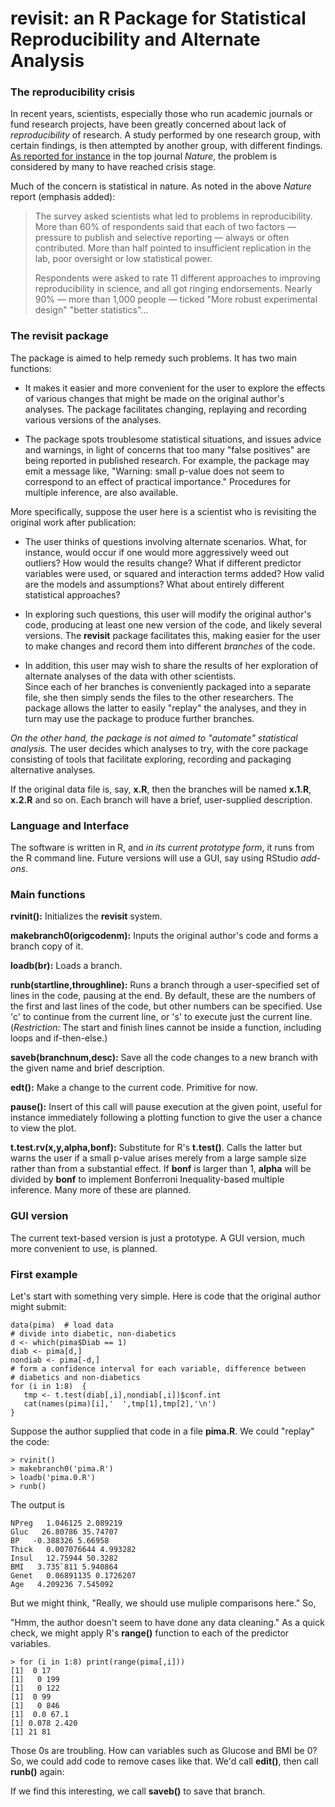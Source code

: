 # revisit: an R Package for Statistical Reproducibility and Alternate Analysis

### The reproducibility crisis

In recent years, scientists, especially those who run academic journals
or fund research projects, have been greatly concerned about lack of
*reproducibility* of research.  A study performed by one research group,
with certain findings, is then attempted by another group, with
different findings.  [As reported for
instance](http://www.nature.com/news/1-500-scientists-lift-the-lid-on-reproducibility-1.19970)
in the top journal *Nature*, the problem is considered by many to have
reached crisis stage.

Much of the concern is statistical in nature. As noted in the above
*Nature* report (emphasis added):

> The survey asked scientists what led to problems in reproducibility.
> More than 60% of respondents said that each of two factors — pressure to
> publish and selective reporting — always or often contributed. More than
> half pointed to insufficient replication in the lab, poor oversight or
> low statistical power.
> 
> Respondents were asked to rate 11 different approaches to improving
> reproducibility in science, and all got ringing endorsements. Nearly 90%
> — more than 1,000 people — ticked "More robust experimental design"
> "better statistics"...

### The **revisit** package 

The package is aimed to help remedy such problems.  It has two main functions:

*  It makes it easier and more convenient for the user to explore the
   effects of various changes that might be made on the original
   author's analyses.  The package facilitates changing, replaying and
   recording various versions of the analyses.  

*  The package spots troublesome statistical situations, and issues
   advice and warnings, in light of concerns that too many "false
   positives" are being reported in published research.  For example, the
   package may emit a message like, "Warning: small p-value does not seem
   to correspond to an effect of practical importance."  Procedures for
   multiple inference, are also available.

More specifically, suppose the user here is a scientist who is
revisiting the original work after publication:  

*  The user thinks of questions involving alternate scenarios.  What,
   for instance, would occur if one would more aggressively weed out
   outliers?  How would the results change?  What if different predictor
   variables were used, or squared and interaction terms added?  How
   valid are the models and assumptions?  What about entirely different
   statistical approaches?

*  In exploring such questions, this user will modify the original
   author's code, producing at least one new version of the code, and
   likely several versions.  The **revisit** package facilitates this,
   making easier for the user to make changes and record them into
   different *branches* of the code.

*  In addition, this user may wish to share the results of her 
   exploration of alternate analyses of the data with other scientists.  
   Since each of her branches is conveniently packaged into a separate
   file, she then simply sends the files to the other researchers.  The
   package allows the latter to easily "replay" the analyses, and they
   in turn may use the package to produce further branches.

*On the other hand, the package is not aimed to "automate" statistical
analysis.*  The user decides which analyses to try, with the core
package consisting of tools that facilitate exploring, recording and
packaging alternative analyses.

If the original data file is, say, **x.R**, then the branches will be
named **x.1.R**, **x.2.R** and so on.  Each branch will have a brief,
user-supplied description.


### Language and Interface

The software is written in R, and *in its current prototype form*, it runs
from the R command line.  Future versions will use a GUI, say using
RStudio *add-ons*.

### Main functions

**rvinit():**  Initializes the **revisit** system.

**makebranch0(origcodenm):**  Inputs the original author's code and
forms a branch copy of it.

**loadb(br):**  Loads a branch.

**runb(startline,throughline):**  Runs a branch through a user-specified
set of lines in the code, pausing at the end.  By default, these are the
numbers of the first and last lines of the code, but other numbers can
be specified.  Use 'c' to continue from the current line, or 's' to
execute just the current line.  (*Restriction:* The start and finish
lines cannot be inside a function, including loops and if-then-else.)  

**saveb(branchnum,desc):**  Save all the code changes to a new branch
with the given name and brief description.

**edt():**  Make a change to the current code.  Primitive for now.

**pause():**  Insert of this call will pause execution at the given
point, useful for instance immediately following a plotting function to
give the user a chance to view the plot.

**t.test.rv(x,y,alpha,bonf):**  Substitute for R's **t.test()**.  Calls the
latter but warns the user if a small p-value arises merely from a large
sample size rather than from a substantial effect.  If **bonf** is
larger than 1, **alpha** will be divided by **bonf** to implement
Bonferroni Inequality-based multiple inference.
Many more of these are planned.

### GUI version

The current text-based version is just a prototype. A GUI version, much
more convenient to use, is planned.


### First example

Let's start with something very simple.  Here is code that the original
author might submit:

```
data(pima)  # load data
# divide into diabetic, non-diabetics
d <- which(pima$Diab == 1)
diab <- pima[d,]
nondiab <- pima[-d,]
# form a confidence interval for each variable, difference between
# diabetics and non-diabetics
for (i in 1:8)  {
   tmp <- t.test(diab[,i],nondiab[,i])$conf.int
   cat(names(pima)[i],'  ',tmp[1],tmp[2],'\n')
}
```

Suppose the author supplied that code in a file **pima.R**.  We could
"replay" the code:


```
> rvinit()
> makebranch0('pima.R') 
> loadb('pima.0.R') 
> runb()

```

The output is

```
NPreg   1.046125 2.089219 
Gluc   26.80786 35.74707 
BP   -0.388326 5.66958 
Thick   0.007076644 4.993282 
Insul   12.75944 50.3282 
BMI   3.735`811 5.940864 
Genet   0.06891135 0.1726207 
Age   4.209236 7.545092 
```

But we might think, "Really, we should use muliple comparisons here."
So, 


"Hmm, the author doesn't seem to have done any data
cleaning."  As a quick check, we might apply R's **range()** function to
each of the predictor variables.

```
> for (i in 1:8) print(range(pima[,i]))
[1]  0 17
[1]   0 199
[1]   0 122
[1]  0 99
[1]   0 846
[1]  0.0 67.1
[1] 0.078 2.420
[1] 21 81
```

Those 0s are troubling. How can variables such as Glucose and BMI be 0?
So, we could add code to remove cases like that.  We'd call **edit()**,
then call **runb()** again:

If we find this interesting, we call **saveb()** to save that branch.


